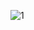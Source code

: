 ![1](https://user-images.githubusercontent.com/81361291/197731076-a2a7b17b-b515-4c60-aadf-30cb3ae7beea.PNG)
